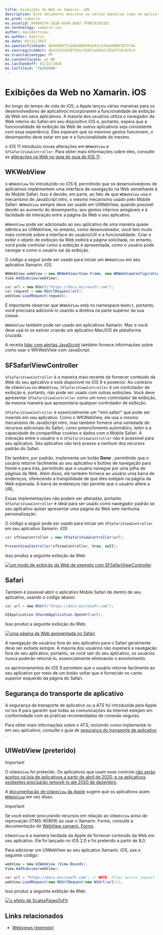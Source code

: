 ```yaml
---
title: Exibições da Web no Xamarin. iOS
description: Este documento descreve as várias maneiras como um aplicativo Xamarin. iOS pode exibir conteúdo da Web. Ele aborda WKWebView, SFSafariViewController, Safari e segurança de transporte de aplicativo.
ms.prod: xamarin
ms.assetid: 84886CF4-2B2B-4540-AD92-7F0B791952D1
ms.technology: xamarin-ios
author: davidortinau
ms.author: daortin
ms.date: 03/22/2017
ms.openlocfilehash: 8640800717a88e800503e93c339eeb080707374e
ms.sourcegitcommit: db422e33438f1b5c55852e6942c3d1d75dc025c4
ms.translationtype: MT
ms.contentlocale: pt-BR
ms.lasthandoff: 01/24/2020
ms.locfileid: "78292696"
---
```

# <a name="web-views-in-xamarinios"></a>Exibições da Web no Xamarin. iOS

Ao longo do tempo de vida do iOS, a Apple lançou várias maneiras para os desenvolvedores de aplicativos incorporarem a funcionalidade de exibição da Web em seus aplicativos. A maioria dos usuários utiliza o navegador da Web interno do Safari em seu dispositivo iOS e, portanto, espera que a funcionalidade de exibição da Web de outros aplicativos seja consistente com essa experiência. Eles esperam que os mesmos gestos funcionem, o desempenho deve estar em par e a funcionalidade do mesmo.

o iOS 11 introduziu novas alterações em `WKWebView` e `SFSafariViewController`. Para obter mais informações sobre eles, consulte as [alterações na Web no guia do guia do IOS 11](~/ios/platform/introduction-to-ios11/web.md) .

## <a name="wkwebview"></a>WKWebView

o `WKWebView` foi introduzido no iOS 8, permitindo que os desenvolvedores de aplicativos implementem uma interface de navegação na Web semelhante à do Mobile Safari. Isso é devido, em parte, ao fato de que `WKWebView` usa o mecanismo de JavaScript nitro, o mesmo mecanismo usado pelo Mobile Safari. `WKWebView` sempre deve ser usado em UIWebView, quando possível devido ao aumento do desempenho, aos gestos internos amigáveis e à facilidade de interação entre a página da Web e seu aplicativo.

`WKWebView` pode ser adicionado ao seu aplicativo de uma maneira quase idêntica ao UIWebView, no entanto, como desenvolvedor, você tem muito mais controle sobre a interface do usuário/UX e a funcionalidade. Criar e exibir o objeto de exibição da Web exibirá a página solicitada, no entanto, você pode controlar como a exibição é apresentada, como o usuário pode navegar e como o usuário sai da exibição.  

O código a seguir pode ser usado para iniciar um `WKWebView` em seu aplicativo Xamarin. iOS:

```csharp
WKWebView webView = new WKWebView(View.Frame, new WKWebViewConfiguration());
View.AddSubview(webView);

var url = new NSUrl("https://docs.microsoft.com");
var request = new NSUrlRequest(url);
webView.LoadRequest(request);
```

É importante observar que `WKWebView` está no namespace `WebKit`, portanto, você precisará adicioná-lo usando a diretiva na parte superior da sua classe.

`WKWebView` também pode ser usado em aplicativos Xamarin. Mac e você deve usá-lo se estiver criando um aplicativo Mac/iOS de plataforma cruzada.

A receita [lidar com alertas JavaScript](https://github.com/xamarin/recipes/tree/master/Recipes/ios/content_controls/web_view/handle_javascript_alerts) também fornece informações sobre como usar o WKWebView com JavaScript.

## <a name="sfsafariviewcontroller"></a>SFSafariViewController

 `SFSafariViewController` é a maneira mais recente de fornecer conteúdo da Web do seu aplicativo e está disponível no iOS 9 e posterior. Ao contrário de `UIWebView` ou `WKWebView`, `SFSafariViewController` é um controlador de exibição e, portanto, não pode ser usado com outras exibições. Você deve apresentar `SFSafariViewController` como um novo controlador de exibição, da mesma maneira que apresentaria qualquer controlador de exibição.

 `SFSafariViewController` é essencialmente um "mini safari" que pode ser inserido em seu aplicativo. Como o WKWebView, ele usa o mesmo mecanismo de JavaScript nitro, mas também fornece uma variedade de recursos adicionais do Safari, como preenchimento automático, leitor e a capacidade de compartilhar cookies e dados com o Mobile Safari. A interação entre o usuário e o `SFSafariViewController` não é acessível para seu aplicativo. Seu aplicativo não terá acesso a nenhum dos recursos padrão do Safari.

Ele também, por padrão, implementa um botão **Done** , permitindo que o usuário retorne facilmente ao seu aplicativo e botões de navegação para frente e para trás, permitindo que o usuário navegue por uma pilha de páginas da Web. Além disso, ele também fornece ao usuário uma barra de endereços, oferecendo a tranqüilidade de que eles estejam na página da Web esperada. A barra de endereços não permite que o usuário altere a URL.

Essas implementações não podem ser alteradas, portanto `SFSafariViewController` é ideal para ser usado como navegador padrão se seu aplicativo quiser apresentar uma página da Web sem nenhuma personalização.

O código a seguir pode ser usado para iniciar um `SFSafariViewController` em seu aplicativo Xamarin. iOS:

```csharp
var sfViewController = new SFSafariViewController(url);

PresentViewController(sfViewController, true, null);
```

Isso produz a seguinte exibição da Web:

[![um modo de exibição da Web de exemplo com SFSafariViewController](webview-images/sfsafariviewcontroller.png)](webview-images/sfsafariviewcontroller.png#lightbox)

## <a name="safari"></a>Safari

Também é possível abrir o aplicativo Mobile Safari de dentro de seu aplicativo, usando o código abaixo:

```csharp
var url = new NSUrl("https://docs.microsoft.com");

UIApplication.SharedApplication.OpenUrl(url);
```

Isso produz a seguinte exibição da Web:

[![uma página da Web apresentada no Safari](webview-images/safari.png)](webview-images/safari.png#lightbox)

A navegação de usuários fora do seu aplicativo para o Safari geralmente deve ser evitada sempre. A maioria dos usuários não esperará a navegação fora do seu aplicativo, portanto, se você sair do seu aplicativo, os usuários nunca poderão retorná-lo, essencialmente eliminando o envolvimento.

os aprimoramentos do iOS 9 permitem que o usuário retorne facilmente ao seu aplicativo por meio de um botão voltar que é fornecido no canto superior esquerdo da página do Safari.

## <a name="app-transport-security"></a>Segurança do transporte de aplicativo

A segurança de transporte de aplicativo ou a *ATS* foi introduzida pela Apple no Ios 9 para garantir que todas as comunicações da Internet estejam em conformidade com as práticas recomendadas de conexão seguras.

Para obter mais informações sobre o ATS, incluindo como implementá-lo em seu aplicativo, consulte o guia de [segurança do transporte de aplicativo](~/ios/app-fundamentals/ats.md) .

## <a name="uiwebview-deprecated"></a>UIWebView (preterido)

> [!IMPORTANT]
> O `UIWebView` foi preterido. Os aplicativos que usam esse controle [não serão aceitos na loja de aplicativos a partir de abril de 2020, e os aplicativos existentes precisarão removê-lo até 2020 de dezembro](https://developer.apple.com/news/?id=12232019b).
>
> A [documentação de `UIWebView` da Apple](https://developer.apple.com/documentation/uikit/uiwebview) sugere que os aplicativos usem [`WKWebView`](#wkwebview) em vez disso.

> [!IMPORTANT]
> Se você estiver procurando recursos em relação ao `UIWebView` aviso de reprovação (ITMS-90809) ao usar o Xamarin. Forms, consulte a documentação do [WebView xamarin. Forms](~/xamarin-forms/user-interface/webview.md#uiwebview-deprecation-and-app-store-rejection-itms-90809) .

`UIWebView` é a maneira herdada da Apple de fornecer conteúdo da Web em seu aplicativo. Ele foi lançado no iOS 2,0 e foi preterido a partir de 8,0.

Para adicionar um UIWebView ao seu aplicativo Xamarin. iOS, use o seguinte código:

```csharp
webView = new UIWebView (View.Bounds);
View.AddSubview(webView);

var url = "https://docs.microsoft.com"; // NOTE: https secure request
webView.LoadRequest(new NSUrlRequest(new NSUrl(url)));
```

Isso produz a seguinte exibição da Web:

[![o efeito de ScalesPagesToFit](webview-images/webview.png)](webview-images/webview.png#lightbox)

## <a name="related-links"></a>Links relacionados

- [Webviews (exemplo)](https://docs.microsoft.com/samples/xamarin/ios-samples/webview)
